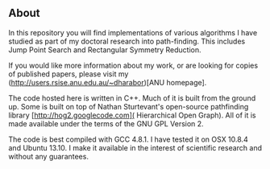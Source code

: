 ## About ##

In this repository you will find implementations of various algorithms I have studied as part of my doctoral research into path-finding. This includes Jump Point Search and Rectangular Symmetry Reduction.

If you would like more information about my work, or are looking for copies of published papers, please visit my (http://users.rsise.anu.edu.au/~dharabor)[ANU homepage]. 

The code hosted here is written in C++. Much of it is built from the ground up. Some is built on top of Nathan Sturtevant's open-source pathfinding library [http://hog2.googlecode.com]( Hierarchical Open Graph). All of it is made available under the terms of the GNU GPL Version 2. 

The code is best compiled with GCC 4.8.1. I have tested it on OSX 10.8.4 and Ubuntu 13.10.
I make it available in the interest of scientific research and without any guarantees.